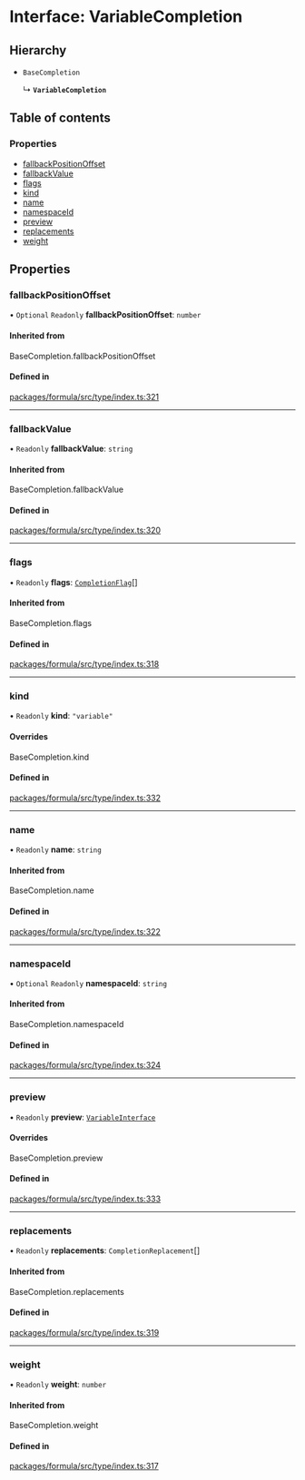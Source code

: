 # Interface: VariableCompletion

## Hierarchy

- `BaseCompletion`

  ↳ **`VariableCompletion`**

## Table of contents

### Properties

- [fallbackPositionOffset](VariableCompletion.md#fallbackpositionoffset)
- [fallbackValue](VariableCompletion.md#fallbackvalue)
- [flags](VariableCompletion.md#flags)
- [kind](VariableCompletion.md#kind)
- [name](VariableCompletion.md#name)
- [namespaceId](VariableCompletion.md#namespaceid)
- [preview](VariableCompletion.md#preview)
- [replacements](VariableCompletion.md#replacements)
- [weight](VariableCompletion.md#weight)

## Properties

### <a id="fallbackpositionoffset" name="fallbackpositionoffset"></a> fallbackPositionOffset

• `Optional` `Readonly` **fallbackPositionOffset**: `number`

#### Inherited from

BaseCompletion.fallbackPositionOffset

#### Defined in

[packages/formula/src/type/index.ts:321](https://github.com/mashcard/mashcard/blob/main/packages/formula/src/type/index.ts#L321)

---

### <a id="fallbackvalue" name="fallbackvalue"></a> fallbackValue

• `Readonly` **fallbackValue**: `string`

#### Inherited from

BaseCompletion.fallbackValue

#### Defined in

[packages/formula/src/type/index.ts:320](https://github.com/mashcard/mashcard/blob/main/packages/formula/src/type/index.ts#L320)

---

### <a id="flags" name="flags"></a> flags

• `Readonly` **flags**: [`CompletionFlag`](../README.md#completionflag)[]

#### Inherited from

BaseCompletion.flags

#### Defined in

[packages/formula/src/type/index.ts:318](https://github.com/mashcard/mashcard/blob/main/packages/formula/src/type/index.ts#L318)

---

### <a id="kind" name="kind"></a> kind

• `Readonly` **kind**: `"variable"`

#### Overrides

BaseCompletion.kind

#### Defined in

[packages/formula/src/type/index.ts:332](https://github.com/mashcard/mashcard/blob/main/packages/formula/src/type/index.ts#L332)

---

### <a id="name" name="name"></a> name

• `Readonly` **name**: `string`

#### Inherited from

BaseCompletion.name

#### Defined in

[packages/formula/src/type/index.ts:322](https://github.com/mashcard/mashcard/blob/main/packages/formula/src/type/index.ts#L322)

---

### <a id="namespaceid" name="namespaceid"></a> namespaceId

• `Optional` `Readonly` **namespaceId**: `string`

#### Inherited from

BaseCompletion.namespaceId

#### Defined in

[packages/formula/src/type/index.ts:324](https://github.com/mashcard/mashcard/blob/main/packages/formula/src/type/index.ts#L324)

---

### <a id="preview" name="preview"></a> preview

• `Readonly` **preview**: [`VariableInterface`](VariableInterface.md)

#### Overrides

BaseCompletion.preview

#### Defined in

[packages/formula/src/type/index.ts:333](https://github.com/mashcard/mashcard/blob/main/packages/formula/src/type/index.ts#L333)

---

### <a id="replacements" name="replacements"></a> replacements

• `Readonly` **replacements**: `CompletionReplacement`[]

#### Inherited from

BaseCompletion.replacements

#### Defined in

[packages/formula/src/type/index.ts:319](https://github.com/mashcard/mashcard/blob/main/packages/formula/src/type/index.ts#L319)

---

### <a id="weight" name="weight"></a> weight

• `Readonly` **weight**: `number`

#### Inherited from

BaseCompletion.weight

#### Defined in

[packages/formula/src/type/index.ts:317](https://github.com/mashcard/mashcard/blob/main/packages/formula/src/type/index.ts#L317)
